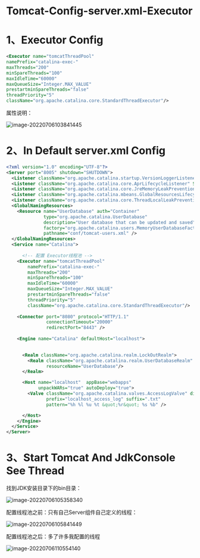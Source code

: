 # Tomcat-Config-server.xml-Executor

# 1、Executor Config

```xml
<Executor name="tomcatThreadPool"
namePrefix="catalina‐exec‐"
maxThreads="200"
minSpareThreads="100"
maxIdleTime="60000"
maxQueueSize="Integer.MAX_VALUE"
prestartminSpareThreads="false"
threadPriority="5"
className="org.apache.catalina.core.StandardThreadExecutor"/>
```

属性说明：

![image-20220706103841445](C:/Users/wangnaixing/AppData/Roaming/Typora/typora-user-images/image-20220706103841445.png)

# 2、In Default server.xml Config

```xml
<?xml version="1.0" encoding="UTF-8"?>
<Server port="8005" shutdown="SHUTDOWN">
  <Listener className="org.apache.catalina.startup.VersionLoggerListener" />
  <Listener className="org.apache.catalina.core.AprLifecycleListener" SSLEngine="on" />
  <Listener className="org.apache.catalina.core.JreMemoryLeakPreventionListener" />
  <Listener className="org.apache.catalina.mbeans.GlobalResourcesLifecycleListener" />
  <Listener className="org.apache.catalina.core.ThreadLocalLeakPreventionListener" />
  <GlobalNamingResources>
    <Resource name="UserDatabase" auth="Container"
              type="org.apache.catalina.UserDatabase"
              description="User database that can be updated and saved"
              factory="org.apache.catalina.users.MemoryUserDatabaseFactory"
              pathname="conf/tomcat-users.xml" />
  </GlobalNamingResources>
  <Service name="Catalina">
      
      <!-- 配置 Executor线程池 -->
	<Executor name="tomcatThreadPool"
		namePrefix="catalina‐exec‐"
		maxThreads="200"
		minSpareThreads="100"
		maxIdleTime="60000"
		maxQueueSize="Integer.MAX_VALUE"
		prestartminSpareThreads="false"
		threadPriority="5"
		className="org.apache.catalina.core.StandardThreadExecutor"/>
		
    <Connector port="8080" protocol="HTTP/1.1"
               connectionTimeout="20000"
               redirectPort="8443" />
   
    <Engine name="Catalina" defaultHost="localhost">

    
      <Realm className="org.apache.catalina.realm.LockOutRealm">
        <Realm className="org.apache.catalina.realm.UserDatabaseRealm"
               resourceName="UserDatabase"/>
      </Realm>

      <Host name="localhost"  appBase="webapps"
            unpackWARs="true" autoDeploy="true">
        <Valve className="org.apache.catalina.valves.AccessLogValve" directory="logs"
               prefix="localhost_access_log" suffix=".txt"
               pattern="%h %l %u %t &quot;%r&quot; %s %b" />

      </Host>
    </Engine>
  </Service>
</Server>
```

# 3、Start Tomcat And JdkConsole See Thread

找到JDK安装目录下的bin目录：

![image-20220706105358340](C:/Users/wangnaixing/AppData/Roaming/Typora/typora-user-images/image-20220706105358340.png)

配置线程池之前：只有自己Server组件自己定义的线程：

![image-20220706105841449](C:/Users/wangnaixing/AppData/Roaming/Typora/typora-user-images/image-20220706105841449.png)

配置线程池之后：多了许多我配置的线程

![image-20220706110554140](C:/Users/wangnaixing/AppData/Roaming/Typora/typora-user-images/image-20220706110554140.png)